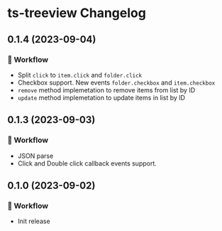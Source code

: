 ts-treeview Changelog
=================

## 0.1.4 (2023-09-04)

### 🔧 Workflow
* Split `click` to `item.click` and `folder.click`
* Checkbox support. New events `folder.checkbox` and `item.checkbox`
* `remove` method implemetation to remove items from list by ID
* `update` method implemetation to update items in list by ID

## 0.1.3 (2023-09-03)

### 🔧 Workflow
* JSON parse
* Click and Double click callback events support.

## 0.1.0 (2023-09-02)

### 🔧 Workflow
* Init release
